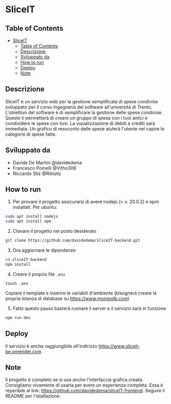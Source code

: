 # SliceIT

## Table of Contents
- [SliceIT](#sliceit)
  - [Table of Contents](#table-of-contents)
  - [Descrizione](#descrizione)
  - [Sviluppato da](#sviluppato-da)
  - [How to run](#how-to-run)
  - [Deploy](#deploy)
  - [Note](#note)

## Descrizione 
SliceIT è un servizio web per la gestione semplificata di spese condivise sviluppato per il corso Ingegneria del software all'università di Trento. L'obiettivo del software è di semplificare la gestione delle spese condivise. Questo ti permetterà di creare un gruppo di spesa con i tuoi amici e condividere le spese con loro. La visualizzazione di debiti e crediti sarà immediata. Un grafico di resoconto delle spese aiuterà l'utente nel capire le categorie di spese fatte.

## Sviluppato da
- Davide De Martini @davidedema
- Francesco Poinelli @Vitho306
- Riccardo Stiz @Rikistiz

## How to run
1) Per provare il progetto assicurarsi di avere nodejs (> v. 20.0.2) e npm installati. Per ubuntu:
``` BASH
sudo apt install nodejs
sudo apt install npm
```
2) Clonare il progetto nel posto desiderato
```BASH
git clone https://github.com/davidedema/sliceIT-backend.git
```
3) Ora aggiornare le dipendenze
```BASH
cd sliceIT-backend
npm install
```
4) Creare il proprio file `.env`
```
touch .env
```
Copiare il template e inserire le variabili d'ambiente (bisognerà creare la propria istanza di database su https://www.mongodb.com)

5) Fatto questo passo basterà runnare il server e il servizio sarà in funzione
```BASH
npm run dev
```
## Deploy
Il servizio è anche raggiungibile all'indirizzo https://www.sliceit-be.onrender.com

## Note
Il progetto è completo se si usa anche l'interfaccia grafica creata. Consigliamo vivamente di usarla per avere un esperienza completa. Essa è reperibile al link: https://github.com/davidedema/sliceIT-frontend. Seguire il README per l'istallazione.
